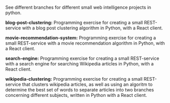 See different branches for different small web intelligence projects in python.

**blog-post-clustering:** Programming exercise for creating a small REST-service with a blog post clustering algorithm in Python, with a React client.

**movie-recommendation-system:** Programming exercise for creating a small REST-service with a movie recommendation algorithm in Python, with a React client.

**search-engine:** Programming exercise for creating a small REST-service with a search engine for searching Wikipedia articles in Python, with a React client.

**wikipedia-clustering:** Programming exercise for creating a small REST-service that clusters wikipedia articles, as well as using an algoritm to determine the best set of words to separate articles into two branches concerning different subjects, written in Python with a React client.